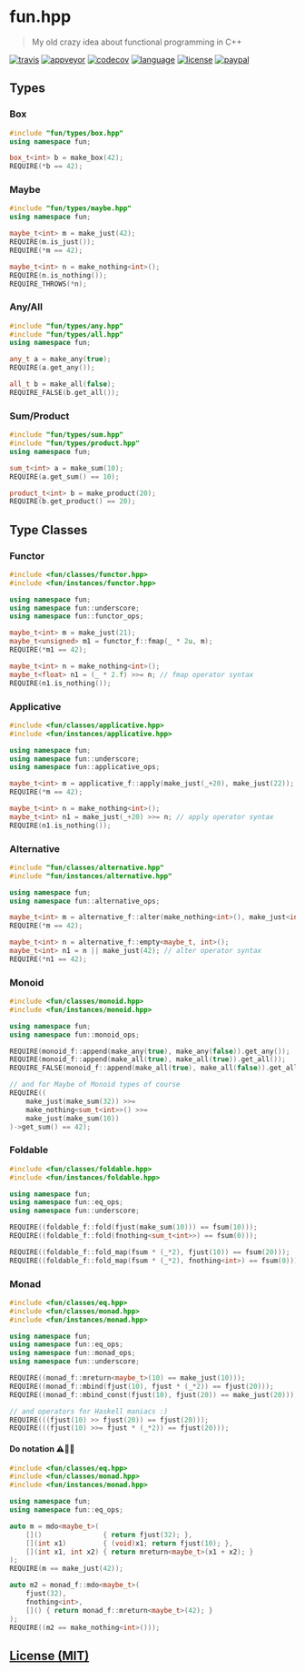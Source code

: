 # fun.hpp

> My old crazy idea about functional programming in C++

[![travis][badge.travis]][travis]
[![appveyor][badge.appveyor]][appveyor]
[![codecov][badge.codecov]][codecov]
[![language][badge.language]][language]
[![license][badge.license]][license]
[![paypal][badge.paypal]][paypal]

[badge.travis]: https://img.shields.io/travis/BlackMATov/fun.hpp/main.svg?logo=travis
[badge.appveyor]: https://img.shields.io/appveyor/ci/BlackMATov/fun-hpp/main.svg?logo=appveyor
[badge.codecov]: https://img.shields.io/codecov/c/github/BlackMATov/fun.hpp/main.svg?logo=codecov
[badge.language]: https://img.shields.io/badge/language-C%2B%2B17-red.svg
[badge.license]: https://img.shields.io/badge/license-MIT-blue.svg
[badge.paypal]: https://img.shields.io/badge/donate-PayPal-orange.svg?logo=paypal&colorA=00457C

[travis]: https://travis-ci.org/BlackMATov/fun.hpp
[appveyor]: https://ci.appveyor.com/project/BlackMATov/fun-hpp
[codecov]: https://codecov.io/gh/BlackMATov/fun.hpp
[language]: https://en.wikipedia.org/wiki/C%2B%2B17
[license]: https://en.wikipedia.org/wiki/MIT_License
[paypal]: https://www.paypal.me/matov

[fun]: https://github.com/BlackMATov/fun.hpp

## Types

### Box

```cpp
#include "fun/types/box.hpp"
using namespace fun;

box_t<int> b = make_box(42);
REQUIRE(*b == 42);
```

### Maybe

```cpp
#include "fun/types/maybe.hpp"
using namespace fun;

maybe_t<int> m = make_just(42);
REQUIRE(m.is_just());
REQUIRE(*m == 42);

maybe_t<int> n = make_nothing<int>();
REQUIRE(n.is_nothing());
REQUIRE_THROWS(*n);
```

### Any/All

```cpp
#include "fun/types/any.hpp"
#include "fun/types/all.hpp"
using namespace fun;

any_t a = make_any(true);
REQUIRE(a.get_any());

all_t b = make_all(false);
REQUIRE_FALSE(b.get_all());
```

### Sum/Product

```cpp
#include "fun/types/sum.hpp"
#include "fun/types/product.hpp"
using namespace fun;

sum_t<int> a = make_sum(10);
REQUIRE(a.get_sum() == 10);

product_t<int> b = make_product(20);
REQUIRE(b.get_product() == 20);
```

## Type Classes

### Functor

```c++
#include <fun/classes/functor.hpp>
#include <fun/instances/functor.hpp>

using namespace fun;
using namespace fun::underscore;
using namespace fun::functor_ops;

maybe_t<int> m = make_just(21);
maybe_t<unsigned> m1 = functor_f::fmap(_ * 2u, m);
REQUIRE(*m1 == 42);

maybe_t<int> n = make_nothing<int>();
maybe_t<float> n1 = (_ * 2.f) >>= n; // fmap operator syntax
REQUIRE(n1.is_nothing());
```

### Applicative

```cpp
#include <fun/classes/applicative.hpp>
#include <fun/instances/applicative.hpp>

using namespace fun;
using namespace fun::underscore;
using namespace fun::applicative_ops;

maybe_t<int> m = applicative_f::apply(make_just(_+20), make_just(22));
REQUIRE(*m == 42);

maybe_t<int> n = make_nothing<int>();
maybe_t<int> n1 = make_just(_+20) >>= n; // apply operator syntax
REQUIRE(n1.is_nothing());
```

### Alternative

```cpp
#include "fun/classes/alternative.hpp"
#include "fun/instances/alternative.hpp"

using namespace fun;
using namespace fun::alternative_ops;

maybe_t<int> m = alternative_f::alter(make_nothing<int>(), make_just<int>(42));
REQUIRE(*m == 42);

maybe_t<int> n = alternative_f::empty<maybe_t, int>();
maybe_t<int> n1 = n || make_just(42); // alter operator syntax
REQUIRE(*n1 == 42);
```

### Monoid

```cpp
#include <fun/classes/monoid.hpp>
#include <fun/instances/monoid.hpp>

using namespace fun;
using namespace fun::monoid_ops;

REQUIRE(monoid_f::append(make_any(true), make_any(false)).get_any());
REQUIRE(monoid_f::append(make_all(true), make_all(true)).get_all());
REQUIRE_FALSE(monoid_f::append(make_all(true), make_all(false)).get_all());

// and for Maybe of Monoid types of course
REQUIRE((
    make_just(make_sum(32)) >>=
    make_nothing<sum_t<int>>() >>=
    make_just(make_sum(10))
)->get_sum() == 42);
```

### Foldable

```cpp
#include <fun/classes/foldable.hpp>
#include <fun/instances/foldable.hpp>

using namespace fun;
using namespace fun::eq_ops;
using namespace fun::underscore;

REQUIRE((foldable_f::fold(fjust(make_sum(10))) == fsum(10)));
REQUIRE((foldable_f::fold(fnothing<sum_t<int>>) == fsum(0)));

REQUIRE((foldable_f::fold_map(fsum * (_*2), fjust(10)) == fsum(20)));
REQUIRE((foldable_f::fold_map(fsum * (_*2), fnothing<int>) == fsum(0)));
```

### Monad

```cpp
#include <fun/classes/eq.hpp>
#include <fun/classes/monad.hpp>
#include <fun/instances/monad.hpp>

using namespace fun;
using namespace fun::eq_ops;
using namespace fun::monad_ops;
using namespace fun::underscore;

REQUIRE((monad_f::mreturn<maybe_t>(10) == make_just(10)));
REQUIRE((monad_f::mbind(fjust(10), fjust * (_*2)) == fjust(20)));
REQUIRE((monad_f::mbind_const(fjust(10), fjust(20)) == make_just(20)));

// and operators for Haskell maniacs :)
REQUIRE(((fjust(10) >> fjust(20)) == fjust(20)));
REQUIRE(((fjust(10) >>= fjust * (_*2)) == fjust(20)));
```

#### Do notation :warning::see_no_evil::smiling_imp:

```cpp
#include <fun/classes/eq.hpp>
#include <fun/classes/monad.hpp>
#include <fun/instances/monad.hpp>

using namespace fun;
using namespace fun::eq_ops;

auto m = mdo<maybe_t>(
    []()               { return fjust(32); },
    [](int x1)         { (void)x1; return fjust(10); },
    [](int x1, int x2) { return mreturn<maybe_t>(x1 + x2); }
);
REQUIRE(m == make_just(42));

auto m2 = monad_f::mdo<maybe_t>(
    fjust(32),
    fnothing<int>,
    []() { return monad_f::mreturn<maybe_t>(42); }
);
REQUIRE((m2 == make_nothing<int>()));
```

## [License (MIT)](./LICENSE.md)
